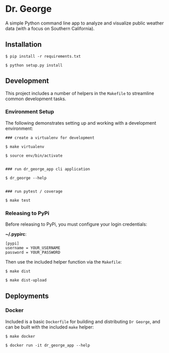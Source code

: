 # Dr. George

A simple Python command line app to analyze and visualize public weather data (with a focus on Southern California).

## Installation

```
$ pip install -r requirements.txt

$ python setup.py install
```

## Development

This project includes a number of helpers in the `Makefile` to streamline common development tasks.

### Environment Setup

The following demonstrates setting up and working with a development environment:

```
### create a virtualenv for development

$ make virtualenv

$ source env/bin/activate


### run dr_george_app cli application

$ dr_george --help


### run pytest / coverage

$ make test
```

### Releasing to PyPi

Before releasing to PyPi, you must configure your login credentials:

**~/.pypirc**:

```
[pypi]
username = YOUR_USERNAME
password = YOUR_PASSWORD
```

Then use the included helper function via the `Makefile`:

```
$ make dist

$ make dist-upload
```

## Deployments

### Docker

Included is a basic `Dockerfile` for building and distributing `Dr George`,
and can be built with the included `make` helper:

```
$ make docker

$ docker run -it dr_george_app --help
```
